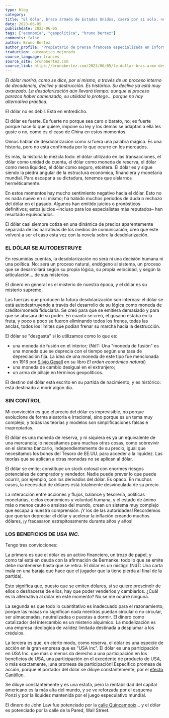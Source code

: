 ```yaml
---
type: blog
category: 
title: "El dólar, brazo armado de Estados Unidos, caerá por sí solo, no hace falta amputarlo"
date: 2023-06-05
publishdate: 2023-06-05
tags: ["economía", "geopolítica", "bruno bertez"]
comments: false
author: Bruno Bertez
author_profile: "Propietario de prensa francesa especializada en información financiera. Como director de un grupo de prensa especializado en economía y finanzas, fundó el diario La Tribune. Escribe regularmente en el diario económico suizo L'Agefi. Es bloguero habitual en los sitios web de noticias Blog à Lupus, brunobertez.com, Atlantico y Lesobservateurs.ch."
traduction: automatico mejorado
source_language: francés
source_site: brunobertez.com
source_link: https://brunobertez.com/2023/06/05/le-dollar-bras-arme-des-etats-unis-tombera-tout-seul-pas-besoin-damputation/
---
```


_El dólar morirá, como se dice, por sí mismo, a través de un proceso interno de decadencia, declive y destrucción. Es histórico. Su declive ya está muy avanzado. La desdolarización aún llevará tiempo: aunque el proceso parezca haber comenzado, su utilidad lo protege... porque no hay alternativa práctica._

El dólar no es débil. Está en entredicho.

El dólar es fuerte. Es fuerte no porque sea caro o barato, no; es fuerte porque hace lo que quiere, impone su ley y los demás se adaptan a ella les guste o no, como es el caso de China en estos momentos.

Oímos hablar de desdolarización como si fuera una palabra mágica. Es una historia, pero no está confirmada por lo que ocurre en los mercados.

Es más, la historia lo mezcla todo: el dólar utilizado en las transacciones, el dólar como unidad de cuenta, el dólar como moneda de reserva, el dólar como mera liquidez, el dólar como seguro, etcétera. El dólar es y sigue siendo la piedra angular de la estructura económica, financiera y monetaria mundial. Para escapar a su dictadura, tenemos que aislarnos herméticamente.

En estos momentos hay mucho sentimiento negativo hacia el dólar. Esto no es nada nuevo en sí mismo; ha habido muchos periodos de duda o rechazo del dólar en el pasado. Algunos han emitido juicios o pronósticos definitivos; estos juicios –incluso para los especialistas más reputados– han resultado equivocados.

El dólar casi siempre cotiza en una dinámica de precios aparentemente separada de las narrativas de los medios de comunicación; creo que este volverá a ser el caso esta vez con la novela sobre la desdolarización.

### EL DÓLAR SE AUTODESTRUYE
En resumidas cuentas, la desdolarización no será ni una decisión humana ni una política. No: será un proceso natural, endógeno al sistema, un proceso que se desarrollará según su propia lógica, su propia velocidad, y según la articulación... de sus misterios.

El dinero en general es el misterio de nuestra época, y el dólar es su misterio supremo.

Las fuerzas que producen la futura desdolarización son internas: el dólar se está autodestruyendo a través del desarrollo de su lógica como moneda de crédito/moneda fiduciaria. Se creó para que se emitiera demasiado y para que se abusara de su poder. En cuanto se creó, el gusano estaba en la fruta, y poco a poco se fueron eliminando todos los frenos, todas las anclas, todos los límites que podían frenar su marcha hacia la destrucción.

El dólar se "desgasta" si lo utilizamos como lo que es:
- una moneda de fusión en el interior; (NdT: Una "moneda de fusión" es una moneda que se deprecia con el tiempo según una tasa de depreciación fija. La idea de una moneda de este tipo fue mencionada en 1916 por [Silvio Gesell](https://fr.wikipedia.org/wiki/Silvio_Gesell) en su libro _El orden económico natural_)
- una moneda de cambio desigual en el extranjero;
- un arma de pillaje en términos geopolíticos.

El destino del dólar está escrito en su partida de nacimiento, y es histórico: está destinado a morir algún día.

### SIN CONTROL

Mi convicción es que el precio del dólar es imprevisible, no porque evolucione de forma aleatoria e irracional, sino porque es un tema muy complejo, y todas las teorías y modelos son simplificaciones falsas e inapropiadas.

El dólar es una moneda de reserva, y ni siquiera es ya un equivalente de una mercancía; lo necesitamos para muchas otras cosas, como sobrevivir en el sistema bancario, independientemente de su precio, igual que necesitamos los bonos del Tesoro de EE.UU. para acceder a la liquidez. Las teorías que se aplican a otras monedas no se aplican al dólar.

El dólar se emite; constituye un stock colosal con enormes riesgos potenciales de comprador y vendedor. Nadie puede prever lo que puede ocurrir, por ejemplo, con los derivados del dólar. Es opaco. En muchos casos, la necesidad de dólares está totalmente desvinculada de su precio.

La interacción entre acciones y flujos, balance y tesorería, políticas monetarias, ciclos económicos y voluntad humana, y el estado de ánimo más o menos cauto o ansioso del mundo, crean un sistema muy complejo que escapa a nuestra comprensión. ¡Y los de las autoridades! Recordemos que querían depreciar el dólar y acelerar la inflación creando muchos dólares, ¡y fracasaron estrepitosamente durante años y años!

### LOS BENEFICIOS DE _USA INC_.
Tengo tres convicciones:

La primera es que el dólar es un activo financiero, un trozo de papel, y como tal está en deuda con la afirmación de Bernanke: todo lo que se emite debe mantenerse hasta que se retira. El dólar es un mistigri (NdT: Una carta mala en una baraja que hace que el jugador que la tiene pierda al final de la partida).

Esto significa que, puesto que se emiten dólares, si se quiere prescindir de ellos o deshacerse de ellos, hay que poder venderlos y cambiarlos. ¿Cuál es la alternativa al dólar en este momento? No se me ocurre ninguna.

La segunda es que todo lo cuantitativo es inadecuado para el razonamiento, porque las masas no significan nada mientras puedan circular o no circular, ser almacenadas, neutralizadas o puestas a dormir. El dinero como catalizador del intercambio es un misterio alquímico. La modelización es una empresa ideológica de validez limitada destinada a desplumar a los crédulos.

La tercera es que, en cierto modo, como reserva, el dólar es una especie de acción en la gran empresa que es "USA Inc". El dólar es una participación en USA Inc. que más o menos da derecho a una participación en los beneficios de USA, una participación en el excedente de producto de USA, o más exactamente, ¡una promesa de participación! Especifico promesa de acción, porque el portador del dólar se diluye constantemente, por el [efecto Cantillon](https://es.wikipedia.org/wiki/Efecto_Cantillon).

Se diluye constantemente y es una estafa, pero la rentabilidad del capital americano es la más alta del mundo, y se ve reforzada por el esquema Ponzi y por la liquidez mantenida por el juego especulativo mundial.

El dinero de John Law fue potenciado por la [calle Quincampoix](https://es.wikipedia.org/wiki/Sistema_de_Law)... y el dólar es potenciado por la calle de la Pared, Wall Street.